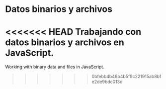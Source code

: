 # Datos binarios y archivos

<<<<<<< HEAD
Trabajando con datos binarios y archivos en JavaScript.
=======
Working with binary data and files in JavaScript.
>>>>>>> 0bfebb4b46b4b5f9c221915ab8b1e2de9bdc013d
